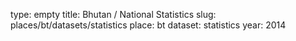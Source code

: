 type: empty
title: Bhutan / National Statistics
slug: places/bt/datasets/statistics
place: bt
dataset: statistics
year: 2014
